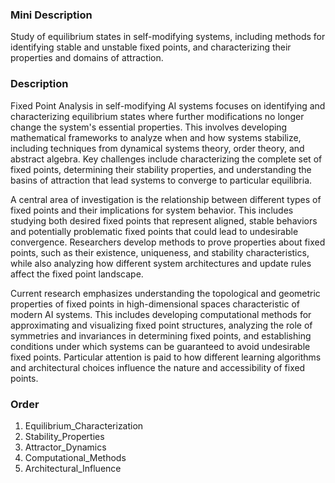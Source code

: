 ### Mini Description

Study of equilibrium states in self-modifying systems, including methods for identifying stable and unstable fixed points, and characterizing their properties and domains of attraction.

### Description

Fixed Point Analysis in self-modifying AI systems focuses on identifying and characterizing equilibrium states where further modifications no longer change the system's essential properties. This involves developing mathematical frameworks to analyze when and how systems stabilize, including techniques from dynamical systems theory, order theory, and abstract algebra. Key challenges include characterizing the complete set of fixed points, determining their stability properties, and understanding the basins of attraction that lead systems to converge to particular equilibria.

A central area of investigation is the relationship between different types of fixed points and their implications for system behavior. This includes studying both desired fixed points that represent aligned, stable behaviors and potentially problematic fixed points that could lead to undesirable convergence. Researchers develop methods to prove properties about fixed points, such as their existence, uniqueness, and stability characteristics, while also analyzing how different system architectures and update rules affect the fixed point landscape.

Current research emphasizes understanding the topological and geometric properties of fixed points in high-dimensional spaces characteristic of modern AI systems. This includes developing computational methods for approximating and visualizing fixed point structures, analyzing the role of symmetries and invariances in determining fixed points, and establishing conditions under which systems can be guaranteed to avoid undesirable fixed points. Particular attention is paid to how different learning algorithms and architectural choices influence the nature and accessibility of fixed points.

### Order

1. Equilibrium_Characterization
2. Stability_Properties
3. Attractor_Dynamics
4. Computational_Methods
5. Architectural_Influence
